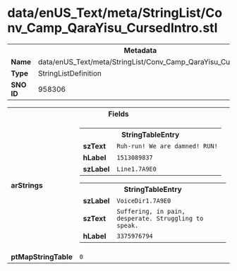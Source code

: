 <h1>data/enUS_Text/meta/StringList/Conv_Camp_QaraYisu_CursedIntro.stl</h1><table><tr><th colspan="100%">Metadata</th></tr><tr><td><b>Name</b></td><td>data/enUS_Text/meta/StringList/Conv_Camp_QaraYisu_CursedIntro.stl</td></tr><tr><td><b>Type</b></td><td>StringListDefinition</td></tr><tr><td><b>SNO ID</b></td><td>958306</td></tr></table>

<table><tr><th colspan="100%">Fields</th></tr><tr><td><b>arStrings</b></td><td><table><tr><th colspan="100%">StringTableEntry</th></tr><tr><td><b>szText</b></td><td><code>Ruh-run! We are damned! RUN!</code></td></tr><tr><td><b>hLabel</b></td><td><code>1513089837</code></td></tr><tr><td><b>szLabel</b></td><td><code>Line1.7A9E0</code></td></tr></table>


<table><tr><th colspan="100%">StringTableEntry</th></tr><tr><td><b>szLabel</b></td><td><code>VoiceDir1.7A9E0</code></td></tr><tr><td><b>szText</b></td><td><code>Suffering, in pain, desperate. Struggling to speak.</code></td></tr><tr><td><b>hLabel</b></td><td><code>3375976794</code></td></tr></table>


</td></tr><tr><td><b>ptMapStringTable</b></td><td><code>0</code></td></tr></table>

